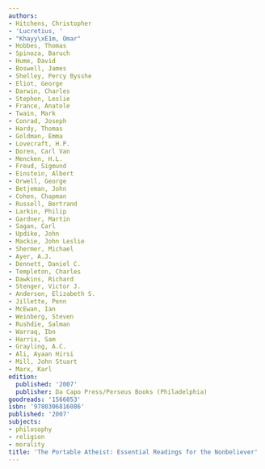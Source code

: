 ```yaml
---
authors:
- Hitchens, Christopher
- 'Lucretius, '
- "Khayy\xE1m, Omar"
- Hobbes, Thomas
- Spinoza, Baruch
- Hume, David
- Boswell, James
- Shelley, Percy Bysshe
- Eliot, George
- Darwin, Charles
- Stephen, Leslie
- France, Anatole
- Twain, Mark
- Conrad, Joseph
- Hardy, Thomas
- Goldman, Emma
- Lovecraft, H.P.
- Doren, Carl Van
- Mencken, H.L.
- Freud, Sigmund
- Einstein, Albert
- Orwell, George
- Betjeman, John
- Cohen, Chapman
- Russell, Bertrand
- Larkin, Philip
- Gardner, Martin
- Sagan, Carl
- Updike, John
- Mackie, John Leslie
- Shermer, Michael
- Ayer, A.J.
- Dennett, Daniel C.
- Templeton, Charles
- Dawkins, Richard
- Stenger, Victor J.
- Anderson, Elizabeth S.
- Jillette, Penn
- McEwan, Ian
- Weinberg, Steven
- Rushdie, Salman
- Warraq, Ibn
- Harris, Sam
- Grayling, A.C.
- Ali, Ayaan Hirsi
- Mill, John Stuart
- Marx, Karl
edition:
  published: '2007'
  publisher: Da Capo Press/Perseus Books (Philadelphia)
goodreads: '1566053'
isbn: '9780306816086'
published: '2007'
subjects:
- philosophy
- religion
- morality
title: 'The Portable Atheist: Essential Readings for the Nonbeliever'
---
```


